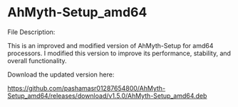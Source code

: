 # AhMyth-Setup_amd64

File Description:

This is an improved and modified version of AhMyth-Setup for amd64 processors. I modified this version to improve its performance, stability, and overall functionality.

Download the updated version here:

https://github.com/pashamasr01287654800/AhMyth-Setup_amd64/releases/download/v1.5.0/AhMyth-Setup_amd64.deb
